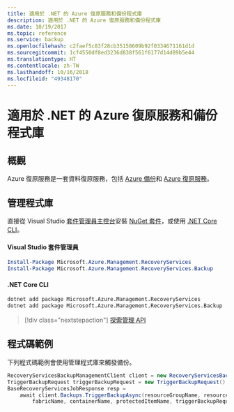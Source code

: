 ```yaml
---
title: 適用於 .NET 的 Azure 復原服務和備份程式庫
description: 適用於 .NET 的 Azure 復原服務和備份程式庫
ms.date: 10/19/2017
ms.topic: reference
ms.service: backup
ms.openlocfilehash: c2faef5c83f28cb35158609b92f0334671161d1d
ms.sourcegitcommit: 1cf4550df8ed3236d838f561f6177d14d89b5e44
ms.translationtype: HT
ms.contentlocale: zh-TW
ms.lasthandoff: 10/16/2018
ms.locfileid: "49348170"
---
```

# <a name="azure-recovery-services-and-backup-libraries-for-net"></a>適用於 .NET 的 Azure 復原服務和備份程式庫

## <a name="overview"></a>概觀

Azure 復原服務是一套資料復原服務，包括 [Azure 備份](/azure/backup/)和 [Azure 復原服務](/azure/site-recovery/)。

## <a name="management-library"></a>管理程式庫

直接從 Visual Studio [套件管理員主控台][PackageManager]安裝 [NuGet 套件](https://www.nuget.org/packages/Microsoft.Azure.Management.RecoveryServices)，或使用 [.NET Core CLI][DotNetCLI]。

#### <a name="visual-studio-package-manager"></a>Visual Studio 套件管理員

```powershell
Install-Package Microsoft.Azure.Management.RecoveryServices
Install-Package Microsoft.Azure.Management.RecoveryServices.Backup
```

#### <a name="net-core-cli"></a>.NET Core CLI

```bash
dotnet add package Microsoft.Azure.Management.RecoveryServices
dotnet add package Microsoft.Azure.Management.RecoveryServices.Backup
```

> [!div class="nextstepaction"]
> [探索管理 API](/dotnet/api/overview/azure/recoveryservices/management)


## <a name="code-example"></a>程式碼範例

下列程式碼範例會使用管理程式庫來觸發備份。

```csharp
RecoveryServicesBackupManagementClient client = new RecoveryServicesBackupManagementClient(credentials);
TriggerBackupRequest triggerBackupRequest = new TriggerBackupRequest();
BaseRecoveryServicesJobResponse resp =
    await client.Backups.TriggerBackupAsync(resourceGroupName, resourceName, null,
        fabricName, containerName, protectedItemName, triggerBackupRequest);
```

[PackageManager]: https://docs.microsoft.com/nuget/tools/package-manager-console
[DotNetCLI]: https://docs.microsoft.com/dotnet/core/tools/dotnet-add-package
